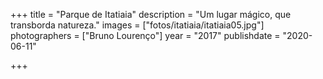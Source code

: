 +++
title = "Parque de Itatiaia"
description = "Um lugar mágico, que transborda natureza."
images = ["fotos/itatiaia/itatiaia05.jpg"]
photographers = ["Bruno Lourenço"]
year = "2017"
publishdate = "2020-06-11"

+++
